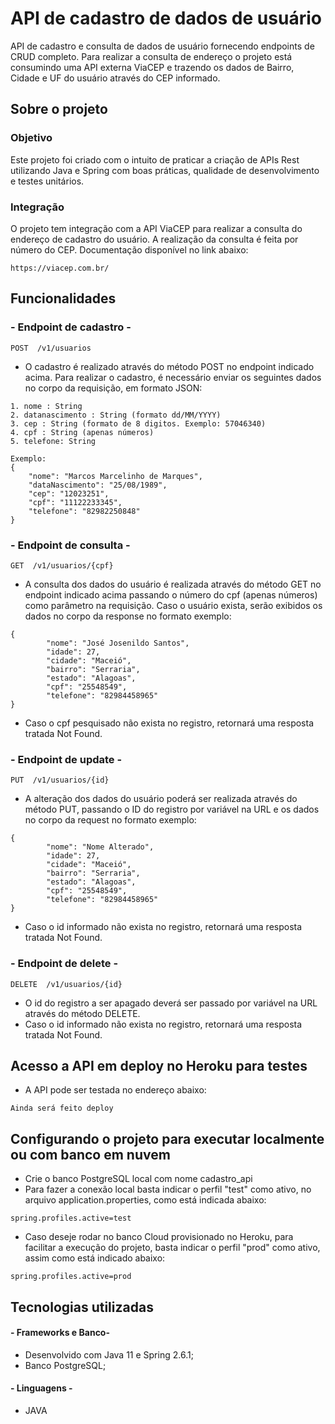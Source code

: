 # API de cadastro de dados de usuário
API de cadastro e consulta de dados de usuário fornecendo endpoints de CRUD completo. Para realizar a consulta de endereço o projeto está consumindo uma API externa ViaCEP e trazendo os dados de Bairro, Cidade e UF do usuário através do CEP informado.

## Sobre o projeto

### Objetivo
Este projeto foi criado com o intuito de praticar a criação de APIs Rest utilizando Java e Spring com boas práticas, qualidade de desenvolvimento e testes unitários.

### Integração
O projeto tem integração com a API ViaCEP para realizar a consulta do endereço de cadastro do usuário. A realização da consulta é feita por número do CEP. Documentação disponível no link abaixo:
```
https://viacep.com.br/
```
## Funcionalidades
### - Endpoint de cadastro -
```
POST  /v1/usuarios
```
* O cadastro é realizado através do método POST no endpoint indicado acima. Para realizar o cadastro, é necessário enviar os seguintes dados no corpo da requisição, em formato JSON:
```
1. nome : String
2. datanascimento : String (formato dd/MM/YYYY)
3. cep : String (formato de 8 digitos. Exemplo: 57046340)
4. cpf : String (apenas números)
5. telefone: String

Exemplo:
{
    "nome": "Marcos Marcelinho de Marques",
    "dataNascimento": "25/08/1989",
    "cep": "12023251",
    "cpf": "11122233345",
    "telefone": "82982250848"
}
```

### - Endpoint de consulta - 
```
GET  /v1/usuarios/{cpf}
```
* A consulta dos dados do usuário é realizada através do método GET no endpoint indicado acima passando o número do cpf (apenas números) como parâmetro na requisição. Caso o usuário exista, serão exibidos os dados no corpo da response no formato exemplo:
```
{
        "nome": "José Josenildo Santos",
        "idade": 27,
        "cidade": "Maceió",
        "bairro": "Serraria",
        "estado": "Alagoas",
        "cpf": "25548549",
        "telefone": "82984458965"
}
```
* Caso o cpf pesquisado não exista no registro, retornará uma resposta tratada Not Found.

### - Endpoint de update -
```
PUT  /v1/usuarios/{id}
```
* A alteração dos dados do usuário poderá ser realizada através do método PUT, passando o ID do registro por variável na URL e os dados no corpo da request no formato exemplo:
```
{
        "nome": "Nome Alterado",
        "idade": 27,
        "cidade": "Maceió",
        "bairro": "Serraria",
        "estado": "Alagoas",
        "cpf": "25548549",
        "telefone": "82984458965"
}
```
* Caso o id informado não exista no registro, retornará uma resposta tratada Not Found.

### - Endpoint de delete -
```
DELETE  /v1/usuarios/{id}
```
* O id do registro a ser apagado deverá ser passado por variável na URL através do método DELETE.
* Caso o id informado não exista no registro, retornará uma resposta tratada Not Found.

## Acesso a API em deploy no Heroku para testes
* A API pode ser testada no endereço abaixo:
```
Ainda será feito deploy
```

## Configurando o projeto para executar localmente ou com banco em nuvem
* Crie o banco PostgreSQL local com nome cadastro_api
* Para fazer a conexão local basta indicar o perfil "test" como ativo, no arquivo application.properties, como está indicada abaixo:
```
spring.profiles.active=test
```
* Caso deseje rodar no banco Cloud provisionado no Heroku, para facilitar a execução do projeto, basta indicar o perfil "prod" como ativo, assim como está indicado abaixo:
```
spring.profiles.active=prod
```
## Tecnologias utilizadas
#### - Frameworks e Banco- 
* Desenvolvido com Java 11 e Spring 2.6.1;
* Banco PostgreSQL;

#### - Linguagens - 
* JAVA

